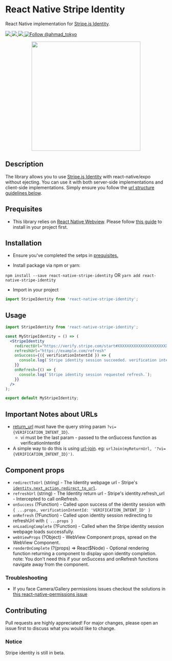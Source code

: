 # React Native Stripe Identity
React Native implementation for [Stripe.js Identity](https://stripe.com/docs/identity).

<a href="https://npmjs.com/package/react-native-stripe-identity">
  <img src="https://img.shields.io/npm/v/react-native-stripe-identity.svg"></img>
  <img src="https://img.shields.io/npm/dt/react-native-stripe-identity.svg"></img>
</a>
<a href="https://codecov.io/gh/A-Tokyo/react-native-stripe-identity">
  <img src="https://codecov.io/gh/A-Tokyo/react-native-stripe-identity/branch/main/graph/badge.svg" />
</a>
<a href="https://twitter.com/intent/follow?screen_name=ahmad_tokyo"><img src="https://img.shields.io/twitter/follow/ahmad_tokyo.svg?label=Follow%20@ahmad_tokyo" alt="Follow @ahmad_tokyo"></img></a>


<p align="center">
  <img src="https://i.imgur.com/zgMBFXm.png" width="340px"></img>
</p>


## Description
The library allows you to use [Stripe.js Identity](https://stripe.com/docs/identity) with react-native/expo without ejecting. You can use it with both server-side implementations and client-side implementations. Simply ensure you follow the [url structure guidelines below](#important-notes-about-urls).


## Prequisites
- This library relies on [React Native Webview](https://www.npmjs.com/package/react-native-webview). Please follow [this guide](https://github.com/react-native-community/react-native-webview/blob/HEAD/docs/Getting-Started.md) to install in your project first.


## Installation

- Ensure you've completed the setps in [prequisites.](#prequisites)

- Install package via npm or yarn:

`npm install --save react-native-stripe-identity` OR `yarn add react-native-stripe-identity`

- Import in your project

```javascript
import StripeIdentity from 'react-native-stripe-identity';
```


## Usage
```jsx
import StripeIdentity from 'react-native-stripe-identity';

const MyStripeIdentity = () => (
  <StripeIdentity
    redirectUrl="https://verify.stripe.com/start#XXXXXXXXXXXXXXXXXXXXXXXXXXXXX"
    refreshUrl="https://example.com/refresh"
    onSuccess={({ verificationIntentId }) => {
      console.log(`Stripe identity session succeeded. verification intent id: ${verificationIntentId}.`);
    }}
    onRefresh={() => {
      console.log(`Stripe identity session requested refresh.`);
    }}
  />
);

export default MyStripeIdentity;
```


## Important Notes about URLs

- [return_url](https://stripe.com/docs/identity/intents#create-a-verificationintent) must have the query string param `?vi={VERIFICATION_INTENT_ID}`.
  - vi must be the last param - passed to the onSuccess function as verificationIntentId
- A simple way to do this is using [url-join](https://www.npmjs.com/package/url-join). eg: `urlJoin(myReturnUrl, '?vi={VERIFICATION_INTENT_ID}')`.


## Component props

- `redirectToUrl` (string) - The Identity webpage url - Stripe's [`identity.next_action.redirect_to_url`](https://stripe.com/docs/identity/intents#create-a-verificationintent).
- `refreshUrl` (string) - The Identity return url - Stripe's identity.refresh_url - Intercepted to call onRefresh.
- `onSuccess` (?Function) - Called upon success of the identity session with `{ ...props, verificationIntentId: 'VERIFICATION_INTENT_ID' }`
- `onRefresh` (?Function) - Called upon identity session redirecting to refreshUrl with `{ ...props }`
- `onLoadingComplete` (?Function) - Called when the Stripe identity session webpage loads successfully.
- `webViewProps` (?Object) - WebView Component props, spread on the WebView Component.
- `renderOnComplete` (?(props) => React$Node) - Optional rendering function returning a component to display upon identity completion. note: You don't need this if your onSuccess and onRefresh functions navigate away from the component.

### Troubleshooting
- If you face Camera/Gallery permissions issues checkout the solutions in [this react-native-permissions issue](https://github.com/react-native-webview/react-native-webview/issues/508#issuecomment-543758204)


## Contributing
Pull requests are highly appreciated! For major changes, please open an issue first to discuss what you would like to change.

### Notice
Stripe identity is still in beta.
